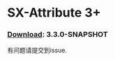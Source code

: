 # SX-Attribute 3+
### [Download](https://github.com/Saukiya/SX-Attribute/raw/master/SX-Attribute.jar): 3.3.0-SNAPSHOT

有问题请提交到issue.

<br>
